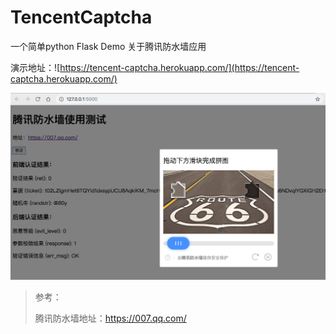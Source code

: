 # TencentCaptcha

一个简单python Flask Demo 关于腾讯防水墙应用

演示地址：![https://tencent-captcha.herokuapp.com/](https://tencent-captcha.herokuapp.com/)

![](images/image1.png)

> 参考： 
>
> 腾讯防水墙地址：https://007.qq.com/

